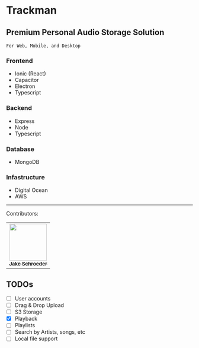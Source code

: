 # Trackman

## Premium Personal Audio Storage Solution

`For Web, Mobile, and Desktop`

### Frontend

- Ionic (React)
- Capacitor
- Electron
- Typescript

### Backend

- Express
- Node
- Typescript

### Database

- MongoDB

### Infastructure

- Digital Ocean
- AWS

---

Contributors:

<table>
  <tr>
    <td align="center">
    <a href="https://jakeschroeder.io">
    <img src="https://avatars.githubusercontent.com/u/18093452?v=4" width="100px;" alt=""/><br /><sub><b>Jake Schroeder</b></sub></a><br />
    </td>
  </tr>
</table>

## TODOs
- [ ] User accounts
- [ ] Drag & Drop Upload
- [ ] S3 Storage
- [x] Playback
- [ ] Playlists
- [ ] Search by Artists, songs, etc
- [ ] Local file support